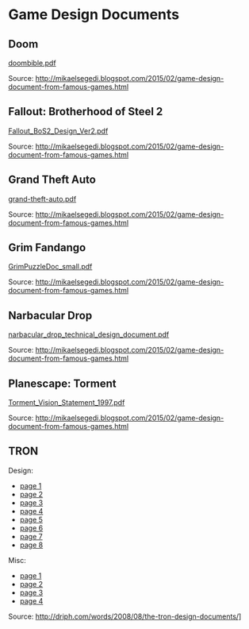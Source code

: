 # Game Design Documents

## Doom
[doombible.pdf](doombible.pdf)

Source: http://mikaelsegedi.blogspot.com/2015/02/game-design-document-from-famous-games.html


## Fallout: Brotherhood of Steel 2

[Fallout_BoS2_Design_Ver2.pdf](Fallout_BoS2_Design_Ver2.pdf)

Source: http://mikaelsegedi.blogspot.com/2015/02/game-design-document-from-famous-games.html


## Grand Theft Auto

[grand-theft-auto.pdf](grand-theft-auto.pdf)

Source: http://mikaelsegedi.blogspot.com/2015/02/game-design-document-from-famous-games.html


## Grim Fandango

[GrimPuzzleDoc_small.pdf](GrimPuzzleDoc_small.pdf)

Source: http://mikaelsegedi.blogspot.com/2015/02/game-design-document-from-famous-games.html


## Narbacular Drop

[narbacular_drop_technical_design_document.pdf](narbacular_drop_technical_design_document.pdf)

Source: http://mikaelsegedi.blogspot.com/2015/02/game-design-document-from-famous-games.html


## Planescape: Torment

[Torment_Vision_Statement_1997.pdf](Torment_Vision_Statement_1997.pdf)

Source: http://mikaelsegedi.blogspot.com/2015/02/game-design-document-from-famous-games.html


## TRON

Design:
  * [page 1](tron_design1.jpg)
  * [page 2](tron_design2.jpg)
  * [page 3](tron_design3.jpg)
  * [page 4](tron_design4.jpg)
  * [page 5](tron_design5.jpg)
  * [page 6](tron_design6.jpg)
  * [page 7](tron_design7.jpg)
  * [page 8](tron_design8.jpg)

Misc:
  * [page 1](tron_disney1.jpg)
  * [page 2](tron_disney2.jpg)
  * [page 3](tron_nutting1.jpg)
  * [page 4](tron_nutting2.jpg)

Source: http://driph.com/words/2008/08/the-tron-design-documents/]
